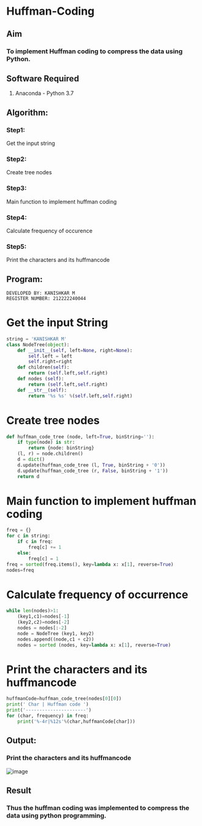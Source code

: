 # Huffman-Coding
## Aim

### To implement Huffman coding to compress the data using Python.

## Software Required
1. Anaconda - Python 3.7

## Algorithm:

### Step1:

Get the input string

### Step2:

Create tree nodes

### Step3:

Main function to implement huffman coding

### Step4:

Calculate frequency of occurence

### Step5:

Print the characters and its huffmancode

 
## Program:
```
DEVELOPED BY: KANISHKAR M
REGISTER NUMBER: 212222240044
```
# Get the input String
```python
string = 'KANISHKAR M'
class NodeTree(object):
    def __init__(self, left=None, right=None): 
        self.left = left
        self.right=right
    def children(self):
        return (self.left,self.right)
    def nodes (self):
        return (self.left,self.right)
    def __str__(self):
        return '%s %s' %(self.left,self.right)
```
# Create tree nodes
```python
def huffman_code_tree (node, left=True, binString=''):
    if type(node) is str:
        return {node: binString}
    (l, r) = node.children()
    d = dict()
    d.update(huffman_code_tree (l, True, binString + '0'))
    d.update(huffman_code_tree (r, False, binString + '1'))
    return d
```
# Main function to implement huffman coding
```python
freq = {}
for c in string:
    if c in freq:
        freq[c] += 1
    else:
        freq[c] = 1
freq = sorted(freq.items(), key=lambda x: x[1], reverse=True)
nodes=freq
```
# Calculate frequency of occurrence
```python
while len(nodes)>1:
    (key1,c1)=nodes[-1]
    (key2,c2)=nodes[-2]
    nodes = nodes[:-2]
    node = NodeTree (key1, key2)
    nodes.append((node,c1 + c2))
    nodes = sorted (nodes, key=lambda x: x[1], reverse=True)
```
# Print the characters and its huffmancode
```python
huffmanCode=huffman_code_tree(nodes[0][0])
print(' Char | Huffman code ') 
print('----------------------')
for (char, frequency) in freq:
    print('%-4r|%12s'%(char,huffmanCode[char]))

```
## Output:

### Print the characters and its huffmancode

![image](https://github.com/KANISHKAR2607/HUFFMAN--CODING/assets/118886772/927f0199-f38f-4da9-b81d-f56ec3dbadca)


## Result

### Thus the huffman coding was implemented to compress the data using python programming.
